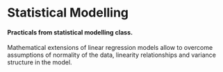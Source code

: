 # Statistical Modelling

#### Practicals from statistical modelling class.

Mathematical extensions of linear regression models allow to overcome assumptions of normality of the data, linearity relationships and variance structure in the model.
